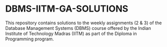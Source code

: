 # DBMS-IITM-GA-SOLUTIONS
This repository contains solutions to the weekly assignments (2 &amp; 3) of the Database Management Systems (DBMS) course offered by the Indian Institute of Technology Madras (IITM) as part of the Diploma in Programming program.
